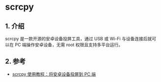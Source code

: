 <!--#region
@author 吴钦飞
@email wuqinfei@qq.com
@create date 2023-10-08 14:51:20
@modify date 2023-10-08 14:51:21
@desc [description]
#endregion-->


# scrcpy

## 1. 介绍

scrcpy 是一款开源的安卓设备投屏工具，通过 USB 或 Wi-Fi 与设备连接后就可以在 PC 端操作安卓设备，无需 root 权限且支持多平台运行。

## 2. 参考

* [scrcpy 使用教程：将安卓设备投屏到 PC 端](https://zhuanlan.zhihu.com/p/370413190)